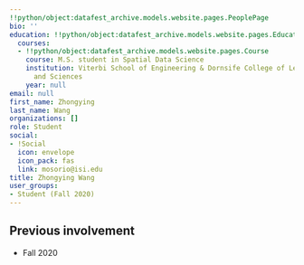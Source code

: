 ```yaml
---
!!python/object:datafest_archive.models.website.pages.PeoplePage
bio: ''
education: !!python/object:datafest_archive.models.website.pages.Education
  courses:
  - !!python/object:datafest_archive.models.website.pages.Course
    course: M.S. student in Spatial Data Science
    institution: Viterbi School of Engineering & Dornsife College of Letters, Arts,
      and Sciences
    year: null
email: null
first_name: Zhongying
last_name: Wang
organizations: []
role: Student
social:
- !Social
  icon: envelope
  icon_pack: fas
  link: mosorio@isi.edu
title: Zhongying Wang
user_groups:
- Student (Fall 2020)
---
```



## Previous involvement

* Fall 2020

